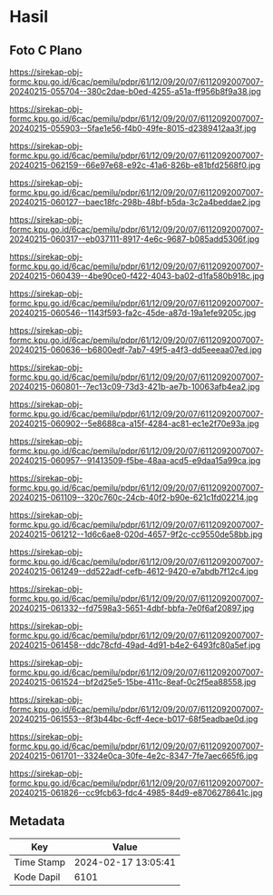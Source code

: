 # Hasil

## Foto C Plano

https://sirekap-obj-formc.kpu.go.id/6cac/pemilu/pdpr/61/12/09/20/07/6112092007007-20240215-055704--380c2dae-b0ed-4255-a51a-ff956b8f9a38.jpg

https://sirekap-obj-formc.kpu.go.id/6cac/pemilu/pdpr/61/12/09/20/07/6112092007007-20240215-055903--5fae1e56-f4b0-49fe-8015-d2389412aa3f.jpg

https://sirekap-obj-formc.kpu.go.id/6cac/pemilu/pdpr/61/12/09/20/07/6112092007007-20240215-062159--66e97e68-e92c-41a6-826b-e81bfd2568f0.jpg

https://sirekap-obj-formc.kpu.go.id/6cac/pemilu/pdpr/61/12/09/20/07/6112092007007-20240215-060127--baec18fc-298b-48bf-b5da-3c2a4beddae2.jpg

https://sirekap-obj-formc.kpu.go.id/6cac/pemilu/pdpr/61/12/09/20/07/6112092007007-20240215-060317--eb037111-8917-4e6c-9687-b085add5306f.jpg

https://sirekap-obj-formc.kpu.go.id/6cac/pemilu/pdpr/61/12/09/20/07/6112092007007-20240215-060439--4be90ce0-f422-4043-ba02-d1fa580b918c.jpg

https://sirekap-obj-formc.kpu.go.id/6cac/pemilu/pdpr/61/12/09/20/07/6112092007007-20240215-060546--1143f593-fa2c-45de-a87d-19a1efe9205c.jpg

https://sirekap-obj-formc.kpu.go.id/6cac/pemilu/pdpr/61/12/09/20/07/6112092007007-20240215-060636--b6800edf-7ab7-49f5-a4f3-dd5eeeaa07ed.jpg

https://sirekap-obj-formc.kpu.go.id/6cac/pemilu/pdpr/61/12/09/20/07/6112092007007-20240215-060801--7ec13c09-73d3-421b-ae7b-10063afb4ea2.jpg

https://sirekap-obj-formc.kpu.go.id/6cac/pemilu/pdpr/61/12/09/20/07/6112092007007-20240215-060902--5e8688ca-a15f-4284-ac81-ec1e2f70e93a.jpg

https://sirekap-obj-formc.kpu.go.id/6cac/pemilu/pdpr/61/12/09/20/07/6112092007007-20240215-060957--91413509-f5be-48aa-acd5-e9daa15a99ca.jpg

https://sirekap-obj-formc.kpu.go.id/6cac/pemilu/pdpr/61/12/09/20/07/6112092007007-20240215-061109--320c760c-24cb-40f2-b90e-621c1fd02214.jpg

https://sirekap-obj-formc.kpu.go.id/6cac/pemilu/pdpr/61/12/09/20/07/6112092007007-20240215-061212--1d6c6ae8-020d-4657-9f2c-cc9550de58bb.jpg

https://sirekap-obj-formc.kpu.go.id/6cac/pemilu/pdpr/61/12/09/20/07/6112092007007-20240215-061249--dd522adf-cefb-4612-9420-e7abdb7f12c4.jpg

https://sirekap-obj-formc.kpu.go.id/6cac/pemilu/pdpr/61/12/09/20/07/6112092007007-20240215-061332--fd7598a3-5651-4dbf-bbfa-7e0f6af20897.jpg

https://sirekap-obj-formc.kpu.go.id/6cac/pemilu/pdpr/61/12/09/20/07/6112092007007-20240215-061458--ddc78cfd-49ad-4d91-b4e2-6493fc80a5ef.jpg

https://sirekap-obj-formc.kpu.go.id/6cac/pemilu/pdpr/61/12/09/20/07/6112092007007-20240215-061524--bf2d25e5-15be-411c-8eaf-0c2f5ea88558.jpg

https://sirekap-obj-formc.kpu.go.id/6cac/pemilu/pdpr/61/12/09/20/07/6112092007007-20240215-061553--8f3b44bc-6cff-4ece-b017-68f5eadbae0d.jpg

https://sirekap-obj-formc.kpu.go.id/6cac/pemilu/pdpr/61/12/09/20/07/6112092007007-20240215-061701--3324e0ca-30fe-4e2c-8347-7fe7aec665f6.jpg

https://sirekap-obj-formc.kpu.go.id/6cac/pemilu/pdpr/61/12/09/20/07/6112092007007-20240215-061826--cc9fcb63-fdc4-4985-84d9-e8706278641c.jpg


## Metadata

| Key        | Value               |
| ---------- | ------------------- |
| Time Stamp | 2024-02-17 13:05:41 |
| Kode Dapil | 6101                |



